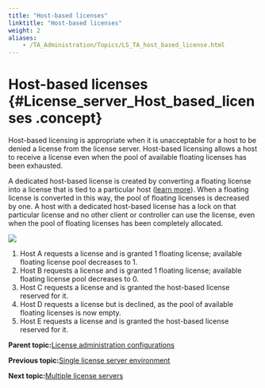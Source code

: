 ```yaml
--- 
title: "Host-based licenses"
linktitle: "Host-based licenses"
weight: 2
aliases: 
    - /TA_Administration/Topics/LS_TA_host_based_license.html
---
```

# Host-based licenses {#License_server_Host_based_licenses .concept}

Host-based licensing is appropriate when it is unacceptable for a host to be denied a license from the license server. Host-based licensing allows a host to receive a license even when the pool of available floating licenses has been exhausted.

A dedicated host-based license is created by converting a floating license into a license that is tied to a particular host \([learn more](LS_TA_license_conversion.html)\). When a floating license is converted in this way, the pool of floating licenses is decreased by one. A host with a dedicated host-based license has a lock on that particular license and no other client or controller can use the license, even when the pool of floating licenses has been completely allocated.

![](../Images/licenseserver_3.png)

1.  Host A requests a license and is granted 1 floating license; available floating license pool decreases to 1.
2.  Host B requests a license and is granted 1 floating license; available floating license pool decreases to 0.
3.  Host C requests a license and is granted the host-based license reserved for it.
4.  Host D requests a license but is declined, as the pool of available floating licenses is now empty.
5.  Host E requests a license and is granted the host-based license reserved for it.

**Parent topic:**[License administration configurations](../../TA_Administration/Topics/LS_TA_admin_config.html)

**Previous topic:**[Single license server environment](../../TA_Administration/Topics/LS_TA_single_license.html)

**Next topic:**[Multiple license servers](../../TA_Administration/Topics/LS_TA_multiple_license.html)

